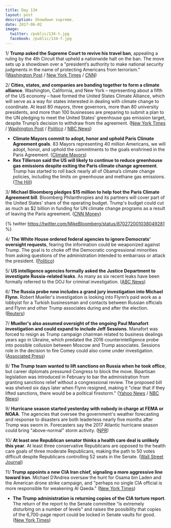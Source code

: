 ```yaml
---
title: Day 134
layout: post
description: Showdown supreme.
date: 2017-06-02
image:
  twitter: /public/134-t.jpg
  facebook: /public/134-f.jpg
---
```


1/ **Trump asked the Supreme Court to revive his travel ban**, appealing a ruling by the 4th Circuit that upheld a nationwide halt on the ban. The move sets up a showdown over a "president’s authority to make national security judgments in the name of protecting Americans from terrorism." ([Washington Post](https://www.washingtonpost.com/politics/courts_law/trump-turns-to-supreme-court-to-move-forward-on-travel-ban/2017/06/01/f2be9456-46d9-11e7-bcde-624ad94170ab_story.html) / [New York Times](https://www.nytimes.com/2017/06/02/us/politics/trump-travel-ban-supreme-court.html) / [CNN](http://www.cnn.com/2017/06/01/politics/trump-travel-ban-supreme-court/index.html))

2/ **Cities, states, and companies are banding together to form a climate alliance**. Washington, California, and New York – representing about a fifth of the US economy – have formed the United States Climate Alliance, which will serve as a way for states interested in dealing with climate change to coordinate. At least 80 mayors, three governors, more than 80 university presidents, and more than 100 businesses are preparing to submit a plan to the UN pledging to meet the United States’ greenhouse gas emission target, despite Trump’s decision to withdraw from the agreement. ([New York Times](https://www.nytimes.com/2017/06/01/climate/american-cities-climate-standards.html) / [Washington Post](https://www.washingtonpost.com/news/energy-environment/wp/2017/06/01/these-titans-of-industry-just-broke-with-trumps-decision-to-exit-the-paris-accords/) / [Politico](http://www.politico.com/story/2017/06/01/climate-alliance-washington-california-new-york-239038) / [NBC News](http://www.nbcnews.com/news/us-news/california-other-states-step-climate-policy-void-n767301))

* **Climate Mayors commit to adopt, honor and uphold Paris Climate Agreement goals**. 83 Mayors representing 40 million Americans, we will adopt, honor, and uphold the commitments to the goals enshrined in the Paris Agreement. ([Climate Mayors](https://medium.com/@ClimateMayors/climate-mayors-commit-to-adopt-honor-and-uphold-paris-climate-agreement-goals-ba566e260097))
* **Rex Tillerson said the US will likely to continue to reduce greenhouse gas emissions despite exiting the Paris climate change agreement**. Trump has started to roll back nearly all of Obama’s climate change policies, including the limits on greenhouse and methane gas emissions. ([The Hill](http://thehill.com/policy/energy-environment/336081-tillerson-us-will-continue-to-cut-emissions))

3/ **Michael Bloomberg pledges $15 million to help foot the Paris Climate Agreement bill**. Bloomberg Philanthropies and its partners will cover part of the United States' share of the operating budget. Trump's budget could cut as much as $2 billion in funding for UN climate change programs as a result of leaving the Paris agreement. ([CNN Money](http://money.cnn.com/2017/06/02/news/michael-bloomberg-trump-paris-climate/index.html))

{% twitter https://twitter.com/MikeBloomberg/status/870272001038049281 %}

4/ **The White House ordered federal agencies to ignore Democrats’ oversight requests**, fearing the information could be weaponized against Trump. The goal is to choke off the Democratic congressional minorities from asking questions of the administration intended to embarrass or attack the president. ([Politico](http://www.politico.com/story/2017/06/02/federal-agencies-oversight-requests-democrats-white-house-239034))

5/ **US intelligence agencies formally asked the Justice Department to investigate Russia-related leaks**. As many as six recent leaks have been formally referred to the DOJ for criminal investigation. ([ABC News](http://abcnews.go.com/US/us-intel-agencies-formally-doj-investigate-russia-related/story?id=47779764))

6/ **The Russia probe now includes a grand jury investigation into Michael Flynn**. Robert Mueller's investigation is looking into Flynn’s paid work as a lobbyist for a Turkish businessman and contacts between Russian officials and Flynn and other Trump associates during and after the election. ([Reuters](http://www.reuters.com/article/us-usa-trump-flynn-turkey-exclusive-idUSKBN18T276))

7/ **Mueller's also assumed oversight of the ongoing Paul Manafort investigation and could expand to include Jeff Sessions**. Manafort was forced to resign as Trump campaign chairman related to business dealings years ago in Ukraine, which predated the 2016 counterintelligence probe into possible collusion between Moscow and Trump associates. Sessions role in the decision to fire Comey could also come under investigation. ([Associated Press](https://apnews.com/35b610bf8d66416798be8abb2ebd85b0/Special-counsel's-Trump-investigation-includes-Manafort-case))

8/ **The Trump team wanted to lift sanctions on Russia when he took office**, but career diplomats pressured Congress to block the move. Bipartisan legislation was introduced in February to bar the administration from granting sanctions relief without a congressional review. The proposed bill was shelved six days later when Flynn resigned, making it "clear that if they lifted sanctions, there would be a political firestorm." ([Yahoo News](https://www.yahoo.com/news/trump-administrations-secret-efforts-ease-russia-sanctions-fell-short-231301145.html) / [NBC News](http://www.nbcnews.com/politics/white-house/former-diplomats-trump-team-sought-lift-sanctions-russia-n767406))

9/ **Hurricane season started yesterday with nobody in charge at FEMA or NOAA**. The agencies that oversee the government's weather forecasting and response to disasters are both leaderless nearly five months after Trump was sworn in. Forecasters say the 2017 Atlantic hurricane season could bring "above-normal" storm activity. ([NPR](http://www.npr.org/2017/06/01/531012881/disaster-agency-to-weather-hurricane-season-with-no-leader-proposed-cuts))

10/ **At least one Republican senator thinks a health care deal is unlikely this year**. At least three conservative Republicans are opposed to the health care goals of three moderate Republicans, making the path to 50 votes difficult despite Republicans controlling 52 seats in the Senate. ([Wall Street Journal](https://blogs.wsj.com/washwire/2017/06/02/republican-senator-says-deal-on-health-care-unlikely-this-year/))

11/ **Trump appoints a new CIA Iran chief, signaling a more aggressive line toward Iran**. Michael D’Andrea oversaw the hunt for Osama bin Laden and the American drone strike campaign, and "perhaps no single CIA official is more responsible for weakening Al Qaeda." ([New York Times](https://www.nytimes.com/2017/06/02/world/middleeast/cia-iran-dark-prince-michael-dandrea.html))

* **The Trump administration is returning copies of the CIA torture report**. The return of the report to the Senate committee “is extremely disturbing on a number of levels" and raises the possibility that copies of the 6,700-page report could be locked in Senate vaults for good. ([New York Times](https://www.nytimes.com/2017/06/02/us/politics/cia-torture-report-trump.html))